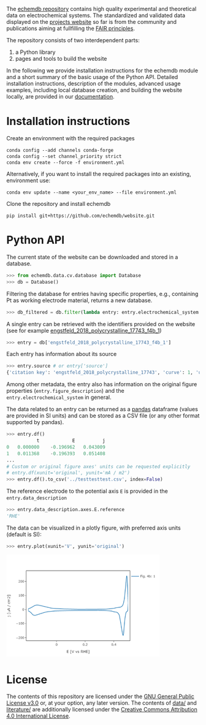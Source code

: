The [echemdb repository](https://github.com/echemdb/website) 
contains high quality experimental and 
theoretical data on electrochemical systems. 
The standardized and validated data displayed on the [projects website](https://echemdb.github.io/website/) so far is from the community and publications aiming at fullfilling the [FAIR principles](https://www.go-fair.org/fair-principles/). 

The repository consists of two interdependent parts:
1. a Python library
2. pages and tools to build the website

In the following we provide installation instructions for the echemdb module and a short summary of the basic usage of the Python API. Detailed installation instructions, description of the modules, advanced usage examples, including local database creation, and building the website locally, are provided in our [documentation](https://echemdb.github.io/website/doc/html/index.md).

# Installation instructions

<!-- I hope we can publish soon on PyPI then this section reduces to 
```
pip install echemdb
```
-->

Create an environment with the required packages

```
conda config --add channels conda-forge
conda config --set channel_priority strict
conda env create --force -f environment.yml
```

Alternatively, if you want to install the required packages into an existing, environment use:

```
conda env update --name <your_env_name> --file environment.yml
```

Clone the repository and install echemdb

```
pip install git+https://github.com/echemdb/website.git
```

# Python API

The current state of the website can be downloaded and stored in a database.

```python
>>> from echemdb.data.cv.database import Database
>>> db = Database()
```

Filtering the database for entries having specific properties, e.g., containing Pt as working electrode material, returns a new database.

```python
>>> db_filtered = db.filter(lambda entry: entry.electrochemical_system.electrodes.working_electrode.material == 'Pt')
```

A single entry can be retrieved with the identifiers provided on the website 
(see for example [engstfeld_2018_polycrystalline_17743_f4b_1](https://echemdb.github.io/website/cv/entries/engstfeld_2018_polycrystalline_17743_f4b_1/))

```python
>>> entry = db['engstfeld_2018_polycrystalline_17743_f4b_1']
```

Each entry has information about its source

```python
>>> entry.source # or entry['source']
{'citation key': 'engstfeld_2018_polycrystalline_17743', 'curve': 1, 'url': 'https://doi.org/10.1002/chem.201803418', 'figure': '4b', 'version': 1}
```

Among other metadata, the entry also has information on the original figure properties (`entry.figure_description`) and the `entry.electrochemical_system` in general.

The data related to an entry can be returned as a [pandas](https://pandas.pydata.org/) dataframe (values are provided in SI units) and can be stored as a CSV file (or any other format supported by pandas).

```python
>>> entry.df() 
           t	        E	       j
0	0.000000	-0.196962	0.043009
1	0.011368	-0.196393	0.051408
...
# Custom or original figure axes' units can be requested explicitly 
# entry.df(xunit='original', yunit='mA / m2')
>>> entry.df().to_csv('../testtesttest.csv', index=False)
```

The reference electrode to the potential axis `E` is provided in the `entry.data_description`
```python
>>> entry.data_description.axes.E.reference
'RHE'
```

The data can be visualized in a plotly figure, with preferred axis units (default is SI):

```python
>>> entry.plot(xunit='V', yunit='original')
```
<!-- ![doc/images/readme_demo_plot.png](doc/images/readme_demo_plot.png)-->
<img src=doc/images/readme_demo_plot.png style="width:400px">


# License

The contents of this repository are licensed under the [GNU General Public
License v3.0](./LICENSE) or, at your option, any later version.  The contents
of [data/](./data/) and [literature/](./literature/) are additionally licensed
under the [Creative Commons Attribution 4.0 International
License](https://creativecommons.org/licenses/by/4.0/).
